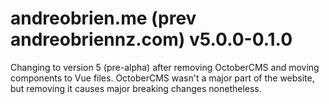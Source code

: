 # andreobrien.me (prev andreobriennz.com) v5.0.0-0.1.0

Changing to version 5 (pre-alpha) after removing OctoberCMS and moving components to Vue files. OctoberCMS wasn't a major part of the website, but removing it causes major breaking changes nonetheless. 